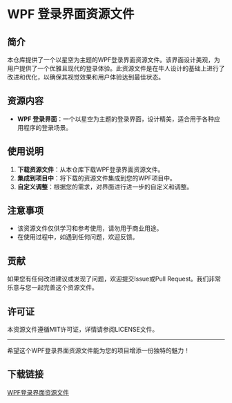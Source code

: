 # WPF 登录界面资源文件

## 简介

本仓库提供了一个以星空为主题的WPF登录界面资源文件。该界面设计美观，为用户提供了一个优雅且现代的登录体验。此资源文件是在牛人设计的基础上进行了改进和优化，以确保其视觉效果和用户体验达到最佳状态。

## 资源内容

- **WPF 登录界面**：一个以星空为主题的登录界面，设计精美，适合用于各种应用程序的登录场景。

## 使用说明

1. **下载资源文件**：从本仓库下载WPF登录界面资源文件。
2. **集成到项目中**：将下载的资源文件集成到您的WPF项目中。
3. **自定义调整**：根据您的需求，对界面进行进一步的自定义和调整。

## 注意事项

- 该资源文件仅供学习和参考使用，请勿用于商业用途。
- 在使用过程中，如遇到任何问题，欢迎反馈。

## 贡献

如果您有任何改进建议或发现了问题，欢迎提交Issue或Pull Request。我们非常乐意与您一起完善这个资源文件。

## 许可证

本资源文件遵循MIT许可证，详情请参阅LICENSE文件。

---

希望这个WPF登录界面资源文件能为您的项目增添一份独特的魅力！

## 下载链接

[WPF登录界面资源文件](https://pan.quark.cn/s/33b49303b448)